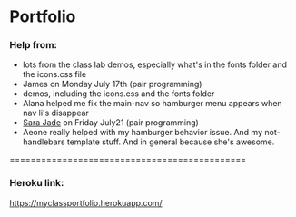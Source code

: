 # Portfolio

### Help from:
* lots from the class lab demos, especially what's in the fonts folder and the icons.css file
* James on Monday July 17th (pair programming)
* demos, including the icons.css and the fonts folder
* Alana helped me fix the main-nav so hamburger menu appears when nav li's disappear
* [Sara Jade]("https://www.linkedin.com/in/sara-jade") on Friday July21 (pair programming)
* Aeone really helped with my hamburger behavior issue. And my not-handlebars template stuff. And in general because she's awesome.


=============================================
### Heroku link:
https://myclassportfolio.herokuapp.com/
